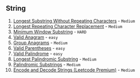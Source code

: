 ## String

1. [Longest Substring Without Repeating Characters](https://leetcode.com/problems/longest-substring-without-repeating-characters/) - `Medium`
1. [Longest Repeating Character Replacement](https://leetcode.com/problems/longest-repeating-character-replacement/) - `Medium`
1. [Minimum Window Substring](https://leetcode.com/problems/minimum-window-substring/) - `HARD`
1. [Valid Anagram](https://leetcode.com/problems/valid-anagram/) - `easy`
1. [Group Anagrams](https://leetcode.com/problems/group-anagrams/) - `Medium`
1. [Valid Parentheses](https://leetcode.com/problems/valid-parentheses/) - `easy`
1. [Valid Palindrome](https://leetcode.com/problems/valid-palindrome/) - `easy`
1. [Longest Palindromic Substring](https://leetcode.com/problems/longest-palindromic-substring/) - `Medium`
1. [Palindromic Substrings](https://leetcode.com/problems/palindromic-substrings/) - `Medium`
1. [Encode and Decode Strings (Leetcode Premium)](https://leetcode.com/problems/encode-and-decode-strings/) - `Medium`
